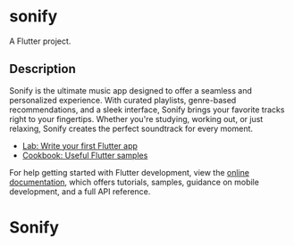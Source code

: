 # sonify

A  Flutter project.

## Description
Sonify is the ultimate music app designed to offer a seamless and personalized experience. With curated playlists, genre-based recommendations, and a sleek interface, Sonify brings your favorite tracks right to your fingertips. Whether you're studying, working out, or just relaxing, Sonify creates the perfect soundtrack for every moment.

- [Lab: Write your first Flutter app](https://docs.flutter.dev/get-started/codelab)
- [Cookbook: Useful Flutter samples](https://docs.flutter.dev/cookbook)

For help getting started with Flutter development, view the
[online documentation](https://docs.flutter.dev/), which offers tutorials,
samples, guidance on mobile development, and a full API reference.
# Sonify
